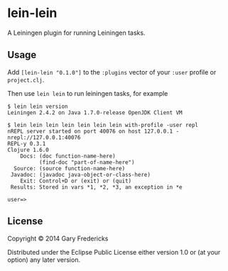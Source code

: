 # lein-lein

A Leiningen plugin for running Leiningen tasks.

## Usage

Add `[lein-lein "0.1.0"]` to the `:plugins` vector of your
`:user` profile or `project.clj`.

Then use `lein lein` to run leiningen tasks, for example

```
$ lein lein version
Leiningen 2.4.2 on Java 1.7.0-release OpenJDK Client VM

$ lein lein lein lein lein lein lein with-profile -user repl
nREPL server started on port 40076 on host 127.0.0.1 - nrepl://127.0.0.1:40076
REPL-y 0.3.1
Clojure 1.6.0
    Docs: (doc function-name-here)
          (find-doc "part-of-name-here")
  Source: (source function-name-here)
 Javadoc: (javadoc java-object-or-class-here)
    Exit: Control+D or (exit) or (quit)
 Results: Stored in vars *1, *2, *3, an exception in *e

user=>
```

## License

Copyright © 2014 Gary Fredericks

Distributed under the Eclipse Public License either version 1.0 or (at
your option) any later version.
